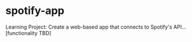 # spotify-app
Learning Project: Create a web-based app that connects to Spotify's API... [functionality TBD]
